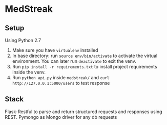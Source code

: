# MedStreak

## Setup

Using Python 2.7

1. Make sure you have `virtualenv` installed
2. In base directory: run `source env/bin/activate` to activate the virtual environment. You can later run `deactivate` to exit the venv.
3. Run `pip install -r requirements.txt` to install project requirements inside the venv.
4. Run `python api.py` inside `medstreak/` and `curl http://127.0.0.1:5000/users` to test response

## Stack

Flask-Restful to parse and return structured requests and responses using REST.
Pymongo as Mongo driver for any db requests
